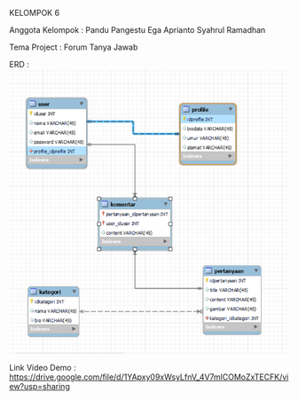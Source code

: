 KELOMPOK 6

Anggota Kelompok :
Pandu Pangestu
Ega Aprianto
Syahrul Ramadhan

Tema Project : Forum Tanya Jawab

ERD :
![Alt text](image.png)

Link Video Demo : 
https://drive.google.com/file/d/1YApxy09xWsyLfnV_4V7mlCOMoZxTECFK/view?usp=sharing